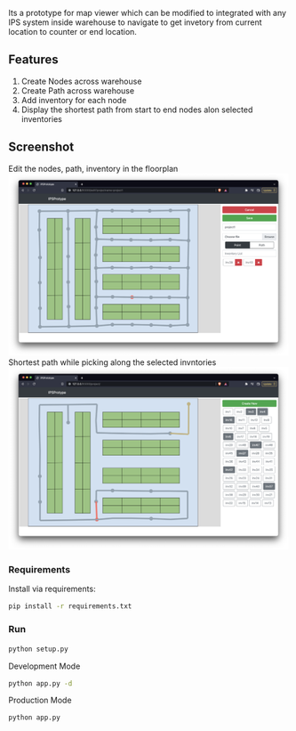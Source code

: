 Its a prototype for map viewer which can be modified to integrated with any IPS system inside warehouse to navigate to get invetory from current location to counter or end location.

## Features

1. Create Nodes across warehouse 
2. Create Path across warehouse 
3. Add inventory for each node
4. Display the shortest path from start to end nodes alon selected inventories 

## Screenshot 
Edit the nodes, path, inventory in the floorplan
![edit page](edit.png?raw=true)
Shortest path while picking along the selected invntories
![Shortest path page](shortestPath.png?raw=true)

### Requirements

 Install via requirements:

 ```bash
 pip install -r requirements.txt
 ```

### Run

```bash
python setup.py
```

 Development Mode

 ```bash
 python app.py -d
 ```

 Production Mode

 ```bash
 python app.py
 ```